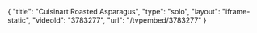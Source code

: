 {
    "title": "Cuisinart Roasted Asparagus",
    "type": "solo",
    "layout": "iframe-static",
    "videoId": "3783277",
    "url": "\/tvpembed\/3783277"
}